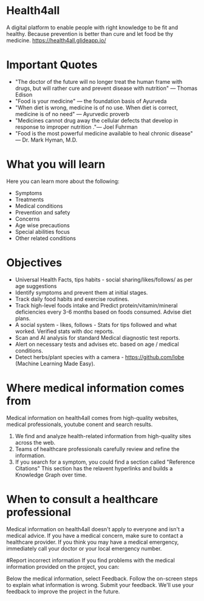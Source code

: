 # Health4all
A digital platform to enable people with right knowledge to be fit and healthy. Because prevention is better than cure and let food be thy medicine.
https://health4all.glideapp.io/

# Important Quotes 
+ "The doctor of the future will no longer treat the human frame with drugs, but will rather cure and prevent disease with nutrition" — Thomas Edison
+ "Food is your medicine" — the foundation basis of Ayurveda
+ "When diet is wrong, medicine is of no use. When diet is correct, medicine is of no need"  — Ayurvedic proverb 
+ "Medicines cannot drug away the cellular defects that develop in response to improper nutrition ."— Joel Fuhrman 
+ "Food is the most powerful medicine available to heal chronic disease" — Dr. Mark Hyman, M.D.

# What you will learn
Here you can learn more about the following:
+ Symptoms
+ Treatments
+ Medical conditions
+ Prevention and safety
+ Concerns
+ Age wise precautions
+ Special abilities focus 
+ Other related conditions

# Objectives
+ Universal Health Facts, tips habits - social sharing/likes/follows/ as per age suggestions
+ Identify symptoms and prevent them at initial stages.
+ Track daily food habits and exercise routines.
+ Track high-level foods intake and Predict protein/vitamin/mineral deficiencies every 3-6 months based on foods consumed. Advise diet plans.
+ A social system - likes, follows - Stats for tips followed and what worked. Verified stats with doc reports.
+ Scan and AI analysis for standard Medical diagnostic test reports.
+ Alert on necessary tests and advises etc. based on age / medical conditions.
+ Detect herbs/plant species with a camera - https://github.com/lobe (Machine Learning Made Easy).

# Where medical information comes from
Medical information on health4all comes from high-quality websites, medical professionals, youtube conent and search results.
1. We find and analyze health-related information from high-quality sites across the web.
2. Teams of healthcare professionals carefully review and refine the information. 
3. If you search for a symptom, you could find a section called "Reference Citations" This section has the relavent hyperlinks and builds a Knowledge Graph over time. 



# When to consult a healthcare professional
Medical information on health4all doesn't apply to everyone and isn't a medical advice. If you have a medical concern, make sure to contact a healthcare provider. If you think you may have a medical emergency, immediately call your doctor or your local emergency number.

#Report incorrect information
If you find problems with the medical information provided on the project, you can:

Below the medical information, select Feedback.
Follow the on-screen steps to explain what information is wrong.
Submit your feedback.
We'll use your feedback to improve the project in the future.
